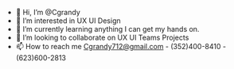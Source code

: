 - 👋 Hi, I’m @Cgrandy
- 👀 I’m interested in UX UI Design
- 🌱 I’m currently learning anything I can get my hands on.
- 💞️ I’m looking to collaborate on UX UI Teams Projects
- 📫 How to reach me Cgrandy712@gmail.com - (352)400-8410 - (623)600-2813

<!---
Cgrandy/Cgrandy is a ✨ special ✨ repository because its `README.md` (this file) appears on your GitHub profile.
You can click the Preview link to take a look at your changes.
--->
